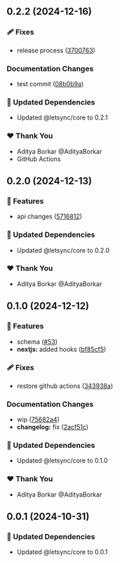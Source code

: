 ## 0.2.2 (2024-12-16)

### 🩹 Fixes

- release process ([3700763](https://github.com/AdityaBorkar/letsync/commit/3700763))

### Documentation Changes

- test commit ([08b0b9a](https://github.com/AdityaBorkar/letsync/commit/08b0b9a))

### 🧱 Updated Dependencies

- Updated @letsync/core to 0.2.1

### ❤️ Thank You

- Aditya Borkar @AdityaBorkar
- GitHub Actions

## 0.2.0 (2024-12-13)

### 🚀 Features

- api changes ([5716812](https://github.com/AdityaBorkar/letsync/commit/5716812))

### 🧱 Updated Dependencies

- Updated @letsync/core to 0.2.0

### ❤️ Thank You

- Aditya Borkar @AdityaBorkar

## 0.1.0 (2024-12-12)

### 🚀 Features

- schema ([#53](https://github.com/AdityaBorkar/letsync/pull/53))
- **nextjs:** added hooks ([bf85cf5](https://github.com/AdityaBorkar/letsync/commit/bf85cf5))

### 🩹 Fixes

- restore github actions ([343938a](https://github.com/AdityaBorkar/letsync/commit/343938a))

### Documentation Changes

- wip ([75682a4](https://github.com/AdityaBorkar/letsync/commit/75682a4))
- **changelog:** fix ([2acf51c](https://github.com/AdityaBorkar/letsync/commit/2acf51c))

### 🧱 Updated Dependencies

- Updated @letsync/core to 0.1.0

### ❤️ Thank You

- Aditya Borkar @AdityaBorkar

## 0.0.1 (2024-10-31)

### 🧱 Updated Dependencies

- Updated @letsync/core to 0.0.1
